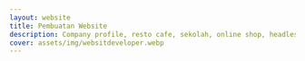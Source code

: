 ```yaml
---
layout: website
title: Pembuatan Website
description: Company profile, resto cafe, sekolah, online shop, headless cms with static site generator,single page app, progresive web app ,flatfile and mobile website .
cover: assets/img/websitdeveloper.webp
---
```

